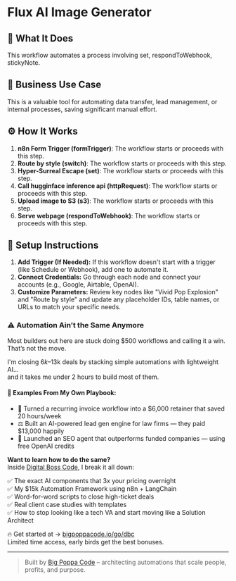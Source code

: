 # Flux AI Image Generator

## 🚀 What It Does
This workflow automates a process involving set, respondToWebhook, stickyNote.

## 💼 Business Use Case
This is a valuable tool for automating data transfer, lead management, or internal processes, saving significant manual effort.

## ⚙️ How It Works
1. **n8n Form Trigger (formTrigger)**: The workflow starts or proceeds with this step.
2. **Route by style (switch)**: The workflow starts or proceeds with this step.
3. **Hyper-Surreal Escape (set)**: The workflow starts or proceeds with this step.
4. **Call hugginface inference api (httpRequest)**: The workflow starts or proceeds with this step.
5. **Upload image to S3 (s3)**: The workflow starts or proceeds with this step.
6. **Serve webpage (respondToWebhook)**: The workflow starts or proceeds with this step.

## 🔧 Setup Instructions
1. **Add Trigger (If Needed):** If this workflow doesn't start with a trigger (like Schedule or Webhook), add one to automate it.
2. **Connect Credentials:** Go through each node and connect your accounts (e.g., Google, Airtable, OpenAI).
3. **Customize Parameters:** Review key nodes like "Vivid Pop Explosion" and "Route by style" and update any placeholder IDs, table names, or URLs to match your specific needs.

### ⚠️ Automation Ain’t the Same Anymore

Most builders out here are stuck doing $500 workflows and calling it a win.  
That’s not the move.  

I'm closing $6k–$13k deals by stacking simple automations with lightweight AI...  
and it takes me under 2 hours to build most of them.

#### 🧠 Examples From My Own Playbook:
- 🔁 Turned a recurring invoice workflow into a $6,000 retainer that saved 20 hours/week  
- ⚖️ Built an AI-powered lead gen engine for law firms — they paid $13,000 happily  
- 🚀 Launched an SEO agent that outperforms funded companies — using free OpenAI credits  

**Want to learn how to do the same?**  
Inside [Digital Boss Code](https://bigpoppacode.io/go/dbc), I break it all down:

✅ The exact AI components that 3x your pricing overnight  
✅ My $15k Automation Framework using n8n + LangChain  
✅ Word-for-word scripts to close high-ticket deals  
✅ Real client case studies with templates  
✅ How to stop looking like a tech VA and start moving like a Solution Architect  

🔥 Get started at → [bigpoppacode.io/go/dbc](https://bigpoppacode.io/go/dbc)  
Limited time access, early birds get the best bonuses.

---

> Built by [Big Poppa Code](https://bigpoppacode.io) – architecting automations that scale people, profits, and purpose.

